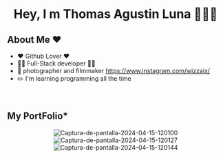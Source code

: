 <div align="center">
<h1 align="center">Hey, I m <B>Thomas Agustin Luna</B> 👋👋👋</h1>
</div>




## About Me ❤️

- ❤️ Github Lover ❤️
- 👨‍💻 Full-Stack developer 👨‍💻
- 🎥 photographer and filmmaker https://www.instagram.com/wizzaix/
- ✏️ I'm learning programming all the time
<br>

## My PortFolio*
<div align="center">

<img src="https://i.ibb.co/cQjgX5R/Captura-de-pantalla-2024-04-15-120100.png" alt="Captura-de-pantalla-2024-04-15-120100" border="0">
<img src="https://i.ibb.co/H7rBBfb/Captura-de-pantalla-2024-04-15-120127.png" alt="Captura-de-pantalla-2024-04-15-120127" border="0">
<img src="https://i.ibb.co/tMF0pZH/Captura-de-pantalla-2024-04-15-120144.png" alt="Captura-de-pantalla-2024-04-15-120144" border="0">

</div>



